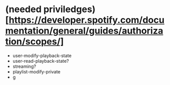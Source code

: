 # (needed priviledges)[https://developer.spotify.com/documentation/general/guides/authorization/scopes/]

- user-modify-playback-state
- user-read-playback-state?
- streaming?
- playlist-modify-private
- g
